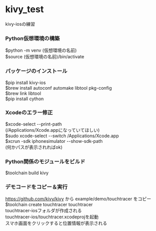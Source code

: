 # kivy_test
kivy-iosの練習

### Python仮想環境の構築
$python -m venv (仮想環境の名前)  
$source (仮想環境の名前)/bin/activate  

### パッケージのインストール
$pip install kivy-ios  
$brew install autoconf automake libtool pkg-config  
$brew link libtool  
$pip install cython


### Xcodeのエラー修正
$xcode-select --print-path  
(/Applications/Xcode.appになっていてほしい)  
$sudo xcode-select --switch /Applications/Xcode.app  
$xcrun -sdk iphonesimulator --show-sdk-path  
(何かパスが表示されればok)

### Python関係のモジュールをビルド
$toolchain build kivy

### デモコードをコピー＆実行
https://github.com/kivy/kivy から example/demo/touchtracer をコピー  
$toolchain create touchtracer touchtracer  
touchtracer-iosフォルダが作成される  
touchtracer-ios/touchtracer.xcodeprojを起動  
スマホ画面をクリックすると位置情報が表示される
